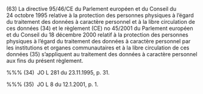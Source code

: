 (63) La directive 95/46/CE du Parlement européen et du Conseil du 24 octobre 1995 relative à la protection des personnes physiques à l’égard du traitement des données à caractère personnel et à la libre circulation de ces données (34) et le règlement (CE) no 45/2001 du Parlement européen et du Conseil du 18 décembre 2000 relatif à la protection des personnes physiques à l’égard du traitement des données à caractère personnel par les institutions et organes communautaires et à la libre circulation de ces données (35) s’appliquent au traitement des données à caractère personnel aux fins du présent règlement.

%%% (34)  JO L 281 du 23.11.1995, p. 31.

%%% (35)  JO L 8 du 12.1.2001, p. 1.